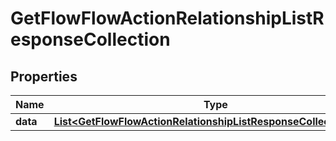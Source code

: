 # GetFlowFlowActionRelationshipListResponseCollection

## Properties
Name | Type | Description | Notes
------------ | ------------- | ------------- | -------------
**data** | [**List&lt;GetFlowFlowActionRelationshipListResponseCollectionData&gt;**](GetFlowFlowActionRelationshipListResponseCollectionData.md) |  | 
